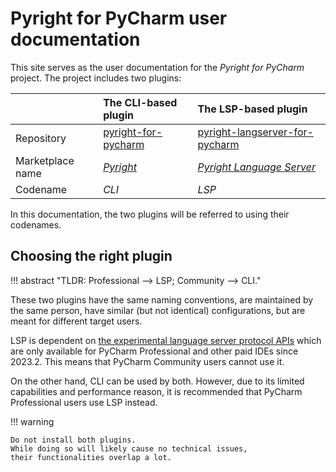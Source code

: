 # Pyright for PyCharm user documentation

This site serves as the user documentation for
the <i>Pyright for PyCharm</i> project.
The project includes two plugins:

|                  | The CLI-based plugin     | The LSP-based plugin                |
|:-----------------|:-------------------------|:------------------------------------|
| Repository       | [pyright-for-pycharm][1] | [pyright-langserver-for-pycharm][2] |
| Marketplace name | <i>[Pyright][3]</i>      | <i>[Pyright Language Server][4]</i> |
| Codename         | <i>CLI</I>               | <i>LSP</i>                          |

In this documentation, the two plugins
will be referred to using their codenames.


## Choosing the right plugin

!!! abstract "TLDR: Professional --> LSP; Community --> CLI."

These two plugins have the same naming conventions,
are maintained by the same person, have similar (but not identical)
configurations, but are meant for different target users.

LSP is dependent on [the experimental language server protocol APIs][5]
which are only available for PyCharm Professional and other paid IDEs
since 2023.2. This means that PyCharm Community users cannot use it.

On the other hand, CLI can be used by both.
However, due to its limited capabilities and performance reason,
it is recommended that PyCharm Professional users use LSP instead.

!!! warning

    Do not install both plugins.
    While doing so will likely cause no technical issues,
    their functionalities overlap a lot.


  [1]: https://github.com/InSyncWithFoo/pyright-for-pycharm
  [2]: https://github.com/InSyncWithFoo/pyright-langserver-for-pycharm
  [3]: https://plugins.jetbrains.com/plugin/24145
  [4]: https://plugins.jetbrains.com/plugin/24146
  [5]: https://plugins.jetbrains.com/docs/intellij/language-server-protocol.html
